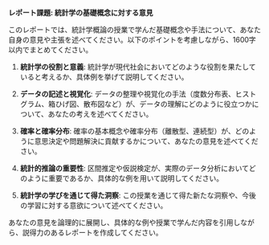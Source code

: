 **レポート課題: 統計学の基礎概念に対する意見**

このレポートでは、統計学概論の授業で学んだ基礎概念や手法について、あなた自身の意見や主張を述べてください。以下のポイントを考慮しながら、1600字以内でまとめてください。

1. **統計学の役割と意義**: 統計学が現代社会においてどのような役割を果たしていると考えるか、具体例を挙げて説明してください。

2. **データの記述と視覚化**: データの整理や視覚化の手法（度数分布表、ヒストグラム、箱ひげ図、散布図など）が、データの理解にどのように役立つかについて、あなたの考えを述べてください。

3. **確率と確率分布**: 確率の基本概念や確率分布（離散型、連続型）が、どのように意思決定や問題解決に貢献するかについて、あなたの意見を述べてください。

4. **統計的推論の重要性**: 区間推定や仮説検定が、実際のデータ分析においてどのように重要であるか、具体的な例を用いて説明してください。

5. **統計学の学びを通じて得た洞察**: この授業を通じて得た新たな洞察や、今後の学習に対する意欲について述べてください。

あなたの意見を論理的に展開し、具体的な例や授業で学んだ内容を引用しながら、説得力のあるレポートを作成してください。